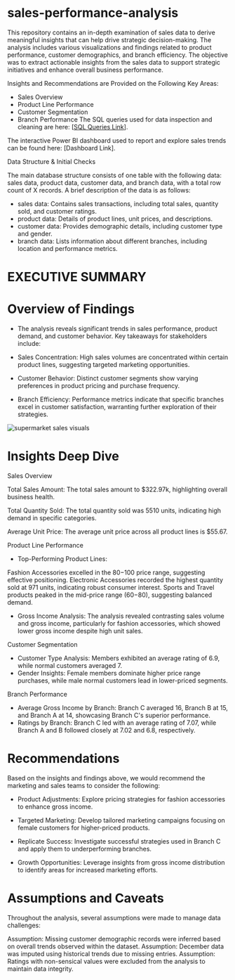 # sales-performance-analysis
This repository contains an in-depth examination of sales data to derive meaningful insights that can help drive strategic decision-making. The analysis includes various visualizations and findings related to product performance, customer demographics, and branch efficiency.
The objective was to extract actionable insights from the sales data to support strategic initiatives and enhance overall business performance.



Insights and Recommendations are Provided on the Following Key Areas:

* Sales Overview
* Product Line Performance
* Customer Segmentation
* Branch Performance
The SQL queries used for data inspection and cleaning are here: [[SQL Queries Link](./supermarket_sales_sqlscript.sql)].

The interactive Power BI dashboard used to report and explore sales trends can be found here: [Dashboard Link].


Data Structure & Initial Checks

The main database structure consists of one table with the following data: sales data, product data, customer data, and branch data, with a total row count of X records. A brief description of the data is as follows:

* sales data: Contains sales transactions, including total sales, quantity sold, and customer ratings.
* product data: Details of product lines, unit prices, and descriptions.
* customer data: Provides demographic details, including customer type and gender.
* branch data: Lists information about different branches, including location and performance metrics.

# EXECUTIVE SUMMARY

# Overview of Findings

* The analysis reveals significant trends in sales performance, product demand, and customer behavior. Key takeaways for stakeholders include:

* Sales Concentration: High sales volumes are concentrated within certain product lines, suggesting targeted marketing opportunities.

* Customer Behavior: Distinct customer segments show varying preferences in product pricing and purchase frequency.

* Branch Efficiency: Performance metrics indicate that specific branches excel in customer satisfaction, warranting further exploration of their strategies.


![supermarket sales visuals](https://github.com/user-attachments/assets/bcb5b21a-a8e1-4ab2-8eca-cc3906b2669e)


# Insights Deep Dive

Sales Overview

Total Sales Amount: The total sales amount to $322.97k, highlighting overall business health.

Total Quantity Sold: The total quantity sold was 5510 units, indicating high demand in specific categories.

Average Unit Price: The average unit price across all product lines is $55.67.


Product Line Performance

* Top-Performing Product Lines:

Fashion Accessories excelled in the $80-$100 price range, suggesting effective positioning.
Electronic Accessories recorded the highest quantity sold at 971 units, indicating robust consumer interest.
Sports and Travel products peaked in the mid-price range ($60-$80), suggesting balanced demand.

* Gross Income Analysis: The analysis revealed contrasting sales volume and gross income, particularly for fashion accessories, which showed lower gross income despite high unit sales.

Customer Segmentation

* Customer Type Analysis: Members exhibited an average rating of 6.9, while normal customers averaged 7.
* Gender Insights: Female members dominate higher price range purchases, while male normal customers lead in lower-priced segments.

Branch Performance

* Average Gross Income by Branch:
Branch C averaged 16, Branch B at 15, and Branch A at 14, showcasing Branch C's superior performance.
* Ratings by Branch:
Branch C led with an average rating of 7.07, while Branch A and B followed closely at 7.02 and 6.8, respectively.

# Recommendations
Based on the insights and findings above, we would recommend the marketing and sales teams to consider the following:

* Product Adjustments: Explore pricing strategies for fashion accessories to enhance gross income.

* Targeted Marketing: Develop tailored marketing campaigns focusing on female customers for higher-priced products.

* Replicate Success: Investigate successful strategies used in Branch C and apply them to underperforming branches.

* Growth Opportunities: Leverage insights from gross income distribution to identify areas for increased marketing efforts.


# Assumptions and Caveats

Throughout the analysis, several assumptions were made to manage data challenges:

Assumption: Missing customer demographic records were inferred based on overall trends observed within the dataset.
Assumption: December data was imputed using historical trends due to missing entries.
Assumption: Ratings with non-sensical values were excluded from the analysis to maintain data integrity.
